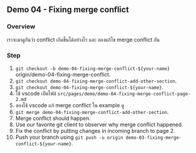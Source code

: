## Demo 04 - Fixing merge conflict

### Overview

เราจะมาดูกันว่า conflict เกิดขึ้นได้อย่างไร และ ลองแก้ไข merge conflict กัน

### Step

1. `git checkout -b demo-04-fixing-merge-conflict-${your-name}` origin/demo-04-fixing-merge-conflict.
2. `git checkout demo-04-fixing-merge-conflict-add-other-section`.
3. `git checkout demo-04-fixing-merge-conflict-${your-name}`.
4. ใช้ vscode เปิดไฟล์ `src/pages/demo/demo-04-fixing-merge-conflict-page-2.md`
5. ลองใช้ vscode แก้ merge conflict ใน example ดู
6. `git merge demo-04-fixing-merge-conflict-add-other-section`.
7. Merge conflict should happen.
8. Use our favorite git client to observer why merge conflict happened.
9. Fix the conflict by putting changes in incoming branch to page 2.
10. Push your branch using `git push -u origin demo-03-fixing-merge-conflict-${your-name}`.

